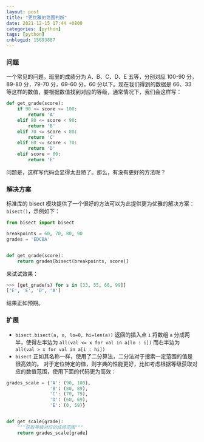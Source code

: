 ```yaml
---
layout: post
title: "更优雅的范围判断"
date: 2021-12-15 17:44 +0800
categories: [python]
tags: [python]
cnblogid: 15693887
---
```


### 问题

一个常见的问题，班里的成绩分为 A、B、C、D、E 五等，分别对应 100-90 分，89-80 分，79-70 分，69-60 分，60 分以下。现在我们得到的数据是 66、33 等这样的数值，要根据数值找到对应的等级，通常情况下，我们会这样写：

```python
def get_grade(score):
    if 90 <= score <= 100:
        return 'A'
    elif 80 <= score < 90:
        return 'B'
    elif 70 <= score < 80:
        return 'C'
    elif 60 <= score < 70:
        return 'D'
    elif score < 60:
        return 'E'
```

问题是，这样写代码会显得太丑陋了。那么，有没有更好的方法呢？

### 解决方案

标准库的 bisect 模块提供了一个很好的方法可以为此提供更为优雅的解决方案：`bisect()`，示例如下：

```python
from bisect import bisect

breakpoints = 60, 70, 80, 90
grades = 'EDCBA'


def get_grade(score):
    return grades[bisect(breakpoints, score)]
```

来试试效果：

```python
>>> [get_grade(s) for s in [33, 55, 66, 99]]
['E', 'E', 'D', 'A']
```

结果正如预期。

### 扩展

- `bisect.bisect(a, x, lo=0, hi=len(a))` 返回的插入点 `i` 将数组 `a` 分成两半，使得左半边为 `all(val <= x for val in a[lo : i])` 而右半边为 `all(val > x for val in a[i : hi])`
- `bisect` 正如其名称一样，使用了二分算法，二分法对于搜索一定范围的值是很高效的。 对于定位特定的值，则字典的性能更好，比如考虑根据等级获取对应的数值范围，使用下面的代码更为高效：

```python
grades_scale = {'A': (90, 100),
                'B': (80, 89),
                'C': (70, 79),
                'D': (60, 69),
                'E': (0, 59)}


def get_scale(grade):
    """获取等级对应的成绩范围"""
    return grades_scale[grade]
```

